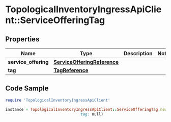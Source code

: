 # TopologicalInventoryIngressApiClient::ServiceOfferingTag

## Properties

Name | Type | Description | Notes
------------ | ------------- | ------------- | -------------
**service_offering** | [**ServiceOfferingReference**](ServiceOfferingReference.md) |  | 
**tag** | [**TagReference**](TagReference.md) |  | 

## Code Sample

```ruby
require 'TopologicalInventoryIngressApiClient'

instance = TopologicalInventoryIngressApiClient::ServiceOfferingTag.new(service_offering: null,
                                 tag: null)
```


